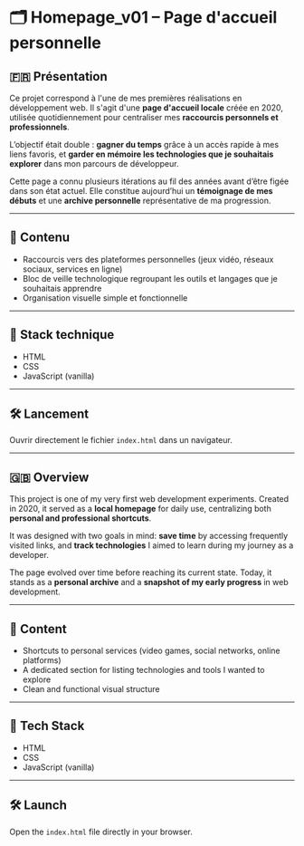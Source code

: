 # 🗂️ Homepage_v01 – Page d'accueil personnelle

## 🇫🇷 Présentation

Ce projet correspond à l'une de mes premières réalisations en développement web. Il s'agit d'une **page d'accueil locale** créée en 2020, utilisée quotidiennement pour centraliser mes **raccourcis personnels et professionnels**. 

L’objectif était double : **gagner du temps** grâce à un accès rapide à mes liens favoris, et **garder en mémoire les technologies que je souhaitais explorer** dans mon parcours de développeur.

Cette page a connu plusieurs itérations au fil des années avant d’être figée dans son état actuel. Elle constitue aujourd’hui un **témoignage de mes débuts** et une **archive personnelle** représentative de ma progression.

---

## 🧩 Contenu

- Raccourcis vers des plateformes personnelles (jeux vidéo, réseaux sociaux, services en ligne)
- Bloc de veille technologique regroupant les outils et langages que je souhaitais apprendre
- Organisation visuelle simple et fonctionnelle

---

## 🧰 Stack technique

- HTML
- CSS
- JavaScript (vanilla)

---

## 🛠️ Lancement

Ouvrir directement le fichier `index.html` dans un navigateur.

---

## 🇬🇧 Overview

This project is one of my very first web development experiments. Created in 2020, it served as a **local homepage** for daily use, centralizing both **personal and professional shortcuts**.

It was designed with two goals in mind: **save time** by accessing frequently visited links, and **track technologies** I aimed to learn during my journey as a developer.

The page evolved over time before reaching its current state. Today, it stands as a **personal archive** and a **snapshot of my early progress** in web development.

---

## 🧩 Content

- Shortcuts to personal services (video games, social networks, online platforms)
- A dedicated section for listing technologies and tools I wanted to explore
- Clean and functional visual structure

---

## 🧰 Tech Stack

- HTML  
- CSS  
- JavaScript (vanilla)

---

## 🛠️ Launch

Open the `index.html` file directly in your browser.
